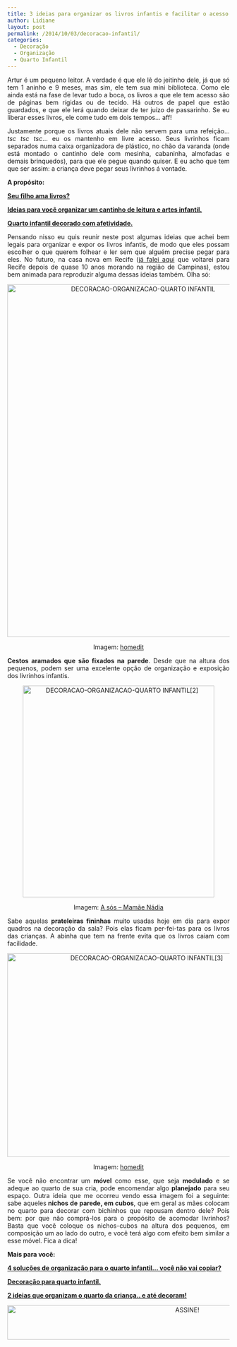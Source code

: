 ```yaml
---
title: 3 ideias para organizar os livros infantis e facilitar o acesso.
author: Lidiane
layout: post
permalink: /2014/10/03/decoracao-infantil/
categories:
  - Decoração
  - Organização
  - Quarto Infantil
---
```

<p align="justify">
  Artur é um pequeno leitor. A verdade é que ele lê do jeitinho dele, já que só tem 1 aninho e 9 meses, mas sim, ele tem sua mini biblioteca. Como ele ainda está na fase de levar tudo a boca, os livros a que ele tem acesso são de páginas bem rígidas ou de tecido. Há outros de papel que estão guardados, e que ele lerá quando deixar de ter juízo de passarinho. Se eu liberar esses livros, ele come tudo em dois tempos… aff!
</p>

<p align="justify">
  Justamente porque os livros atuais dele não servem para uma refeição… <em>tsc tsc tsc</em>… eu os mantenho em livre acesso. Seus livrinhos ficam separados numa caixa organizadora de plástico, no chão da varanda (onde está montado o cantinho dele com mesinha, cabaninha, almofadas e demais brinquedos), para que ele pegue quando quiser. E eu acho que tem que ser assim: a criança deve pegar seus livrinhos á vontade.
</p>

<p align="justify">
  <strong>A propósito:</strong>
</p>

<p align="justify">
  <a href="http://www.trololodemulher.com.br/2012/01/20/literatura-infantil/" target="_blank" rel="noopener noreferrer"><strong>Seu filho ama livros?</strong></a>
</p>

<p align="justify">
  <a href="http://www.decoracaodacasa.com/organizar-casa-quarto-infantil/" target="_blank" rel="noopener noreferrer"><strong>Ideias para você organizar um cantinho de leitura e artes infantil.</strong></a>
</p>

<p align="justify">
  <a href="http://www.trololodemulher.com.br/2014/09/19/quarto-infantil-decorado/" target="_blank" rel="noopener noreferrer"><strong>Quarto infantil decorado com afetividade.</strong></a>
</p>

<p align="justify">
  Pensando nisso eu quis reunir neste post algumas ideias que achei bem legais para organizar e expor os livros infantis, de modo que eles possam escolher o que querem folhear e ler sem que alguém precise pegar para eles. No futuro, na casa nova em Recife (<a href="http://www.trololodemulher.com.br/2014/09/08/vida-lugares/" target="_blank" rel="noopener noreferrer">já falei aqui</a> que voltarei para Recife depois de quase 10 anos morando na região de Campinas), estou bem animada para reproduzir alguma dessas ideias também. Olha só:
</p>

<p align="center">
  <a href="https://www.trololodemulher.com.br/2014/09/DECORACAO-ORGANIZACAO-QUARTO-INFANTIL.jpg"><img class="alignnone size-full wp-image-10446" src="https://www.trololodemulher.com.br/2014/09/DECORACAO-ORGANIZACAO-QUARTO-INFANTIL.jpg" alt="DECORACAO-ORGANIZACAO-QUARTO INFANTIL" width="600" height="800" /></a>
</p>

<p align="center">
  Imagem: <a href="http://www.homedit.com/" target="_blank" rel="noopener noreferrer">homedit</a>
</p>

<p align="justify">
  <strong>Cestos aramados que são fixados na parede</strong>. Desde que na altura dos pequenos, podem ser uma excelente opção de organização e exposição dos livrinhos infantis.
</p>

<p align="center">
  <a href="https://www.trololodemulher.com.br/2014/09/DECORACAO-ORGANIZACAO-QUARTO-INFANTIL2.jpg"><img class="alignnone size-full wp-image-10447" src="https://www.trololodemulher.com.br/2014/09/DECORACAO-ORGANIZACAO-QUARTO-INFANTIL2.jpg" alt="DECORACAO-ORGANIZACAO-QUARTO INFANTIL[2]" width="434" height="480" /></a>
</p>

<p align="center">
  Imagem: <a href="http://www.asosmamaenadia.com/" target="_blank" rel="noopener noreferrer">A sós – Mamãe Nádia</a>
</p>

<p align="justify">
  Sabe aquelas <strong>prateleiras fininhas</strong> muito usadas hoje em dia para expor quadros na decoração da sala? Pois elas ficam per-fei-tas para os livros das crianças. A abinha que tem na frente evita que os livros caiam com facilidade.
</p>

<p align="center">
  <a href="https://www.trololodemulher.com.br/2014/09/DECORACAO-ORGANIZACAO-QUARTO-INFANTIL3.jpg"><img class="alignnone size-full wp-image-10449" src="https://www.trololodemulher.com.br/2014/09/DECORACAO-ORGANIZACAO-QUARTO-INFANTIL3.jpg" alt="DECORACAO-ORGANIZACAO-QUARTO INFANTIL[3]" width="616" height="462" /></a>
</p>

<p align="center">
  Imagem: <a href="http://www.homedit.com/" target="_blank" rel="noopener noreferrer">homedit</a>
</p>

<p align="justify">
  Se você não encontrar um <strong>móvel</strong> como esse, que seja <strong>modulado</strong> e se adeque ao quarto de sua cria, pode encomendar algo <strong>planejado</strong> para seu espaço. Outra ideia que me ocorreu vendo essa imagem foi a seguinte: sabe aqueles<strong> nichos de parede, em cubos</strong>, que em geral as mães colocam no quarto para decorar com bichinhos que repousam dentro dele? Pois bem: por que não comprá-los para o propósito de acomodar livrinhos? Basta que você coloque os nichos-cubos na altura dos pequenos, em composição um ao lado do outro, e você terá algo com efeito bem similar a esse móvel. Fica a dica!
</p>

<p align="justify">
  <strong>Mais para você:</strong>
</p>

<p align="justify">
  <a href="http://www.decoracaodacasa.com/organizacao-quarto-infantil-2/" target="_blank" rel="noopener noreferrer"><strong>4 soluções de organização para o quarto infantil… você não vai copiar?</strong></a>
</p>

<p align="justify">
  <a href="http://www.decoracaodacasa.com/decoracao-quarto-infantil/" target="_blank" rel="noopener noreferrer"><strong>Decoração para quarto infantil.</strong></a>
</p>

<p align="justify">
  <a href="http://www.decoracaodacasa.com/organizacao-quarto-da-crianca/" target="_blank" rel="noopener noreferrer"><strong>2 ideias que organizam o quarto da criança.. e até decoram!</strong></a>
</p>

<p align="center">
  <a href="http://feedburner.google.com/fb/a/mailverify?uri=blogbichafemea&loc=pt_BR" target="_blank" rel="noopener noreferrer"><img class="alignnone size-full wp-image-10439" src="https://www.trololodemulher.com.br/2014/09/ASSINE.png" alt="ASSINE!" width="800" height="78" /></a>
</p>

<p align="center">
  <p align="justify">